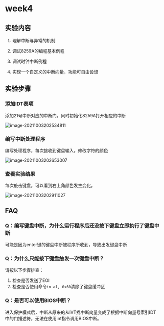 # week4

## 实验内容

1. 理解中断与异常的机制 

2. 调试8259A的编程基本例程 

3. 调试时钟中断例程 

4. 实现一个自定义的中断向量，功能可自由设想 

## 实验步骤

### 添加IDT表项

添加21号中断对应的中断门，同时初始化8259A打开相应的中断

![image-20211003202534811](https://sql-markdown-picture.oss-cn-beijing.aliyuncs.com/img/image-20211003202534811.png)

### 编写中断处理程序

编写处理程序，每次接收到键盘输入，修改字符的颜色

![image-20211003202653007](https://sql-markdown-picture.oss-cn-beijing.aliyuncs.com/img/image-20211003202653007.png)

### 查看实验结果

每次敲击键盘，可以看到右上角颜色发生变化。

![image-20211003202911027](https://sql-markdown-picture.oss-cn-beijing.aliyuncs.com/img/image-20211003202911027.png)

## FAQ

### Q：编写键盘中断，为什么运行程序后还没按下键盘立即执行了键盘中断

可能是因为enter键的键盘中断被程序所收到，导致出发键盘中断

### Q：为什么只能按下键盘触发一次键盘中断？

请按以下步骤排查：

1. 检查是否发送了EOI
2. 检查是否使用命令```in al, 0x60```清除了键盘缓冲区

### Q：是否可以使用BIOS中断？

进入保护模式后，中断从原来的从IVT找中断向量变成了根据中断向量号索引IDT中的门描述符，无法在使用int指令调用BIOS中断。